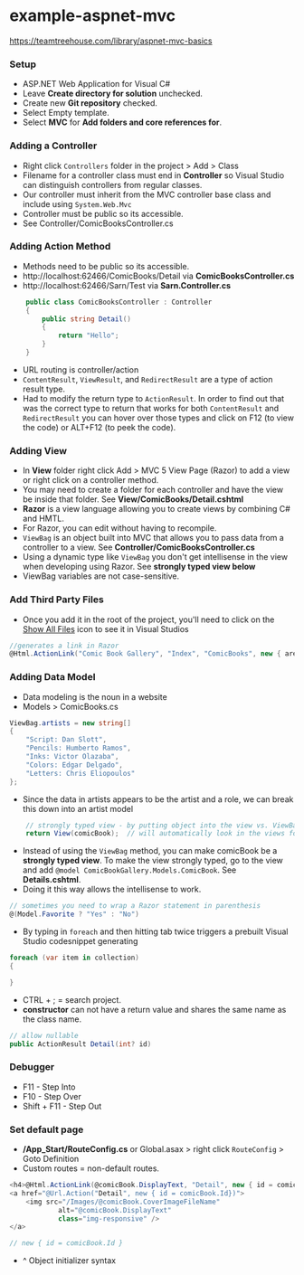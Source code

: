 ﻿# example-aspnet-mvc
https://teamtreehouse.com/library/aspnet-mvc-basics

### Setup ###
- ASP.NET Web Application for Visual C#
- Leave	**Create directory for solution** unchecked.
- Create new **Git repository** checked.
- Select Empty template.
- Select **MVC** for **Add folders and core references for**.

### Adding a Controller ###
- Right click `Controllers` folder in the project > Add > Class
- Filename for a controller class must end in **Controller** so Visual Studio can distinguish controllers from regular classes.
- Our controller must inherit from the MVC controller base class and include using `System.Web.Mvc`
- Controller must be public so its accessible.
- See Controller/ComicBooksController.cs

### Adding Action Method ###
- Methods need to be public so its accessible.
- http://localhost:62466/ComicBooks/Detail via **ComicBooksController.cs**
- http://localhost:62466/Sarn/Test via **Sarn.Controller.cs**
```csharp
    public class ComicBooksController : Controller
    {
        public string Detail()
        {
            return "Hello";
        }
    }
```
- URL routing is controller/action
- `ContentResult`, `ViewResult`, and `RedirectResult` are a type of action result type.
- Had to modify the return type to `ActionResult`.  In order to find out that was the correct type to return that works for both `ContentResult` and `RedirectResult` you can hover over those types and click on F12 (to view the code) or ALT+F12 (to peek the code).

### Adding View ###
- In **View** folder right click Add > MVC 5 View Page (Razor) to add a view or right click on a controller method.
- You may need to create a folder for each controller and have the view be inside that folder. See **View/ComicBooks/Detail.cshtml**
- **Razor** is a view language allowing you to create views by combining C# and HMTL.
- For Razor, you can edit without having to recompile.
- `ViewBag` is an object built into MVC that allows you to pass data from a controller to a view.  See **Controller/ComicBooksController.cs**
- Using a dynamic type like `ViewBag` you don't get intellisense in the view when developing using Razor.  See **strongly typed view below**
- ViewBag variables are not case-sensitive.

### Add Third Party Files ###
- Once you add it in the root of the project, you'll need to click on the [Show All Files](https://www.google.com/url?sa=i&rct=j&q=&esrc=s&source=images&cd=&cad=rja&uact=8&ved=0ahUKEwjvn9X558HYAhUvYt8KHXnrBUkQjRwIBw&url=http%3A%2F%2Fwww.global-webnet.com%2Fblog%2Fpost%2F2012%2F08%2F21%2FCpp-WhereAreFolders-Filters.aspx&psig=AOvVaw11JibuGpt8y1jSgXByPHSd&ust=1515275683427298) icon to see it in Visual Studios
```csharp
//generates a link in Razor
@Html.ActionLink("Comic Book Gallery", "Index", "ComicBooks", new { area = "" }, new { @class = "navbar-brand" })
```
### Adding Data Model ###
- Data modeling is the noun in a website
- Models > ComicBooks.cs
```csharp
ViewBag.artists = new string[]
{
    "Script: Dan Slott",
    "Pencils: Humberto Ramos",
    "Inks: Victor Olazaba",
    "Colors: Edgar Delgado",
    "Letters: Chris Eliopoulos"
};
```
- Since the data in artists appears to be the artist and a role, we can break this down into an artist model 
```csharp
    // strongly typed view - by putting object into the view vs. ViewBag.ComicBook = comicBook;
    return View(comicBook);  // will automatically look in the views folder
```
- Instead of using the `ViewBag` method, you can make comicBook be a **strongly typed view**.  To make the view strongly typed, go to the view and add `@model ComicBookGallery.Models.ComicBook`.  See **Details.cshtml**.
- Doing it this way allows the intellisense to work.
```csharp
// sometimes you need to wrap a Razor statement in parenthesis
@(Model.Favorite ? "Yes" : "No")
```
- By typing in `foreach` and then hitting tab twice triggers a prebuilt Visual Studio codesnippet generating
```csharp
foreach (var item in collection)
{

}
```
- CTRL + ; = search project.
- **constructor** can not have a return value and shares the same name as the class name.

```csharp
// allow nullable
public ActionResult Detail(int? id)
```

### Debugger ###
- F11 - Step Into
- F10 - Step Over
- Shift + F11 - Step Out

### Set default page ###
- **/App_Start/RouteConfig.cs** or Global.asax > right click `RouteConfig` > Goto Definition
- Custom routes = non-default routes.
```csharp
<h4>@Html.ActionLink(@comicBook.DisplayText, "Detail", new { id = comicBook.Id })</h4>
<a href="@Url.Action("Detail", new { id = comicBook.Id})">
    <img src="/Images/@comicBook.CoverImageFileName"
            alt="@comicBook.DisplayText"
            class="img-responsive" />
</a>

// new { id = comicBook.Id }
```
- ^ Object initializer syntax 


